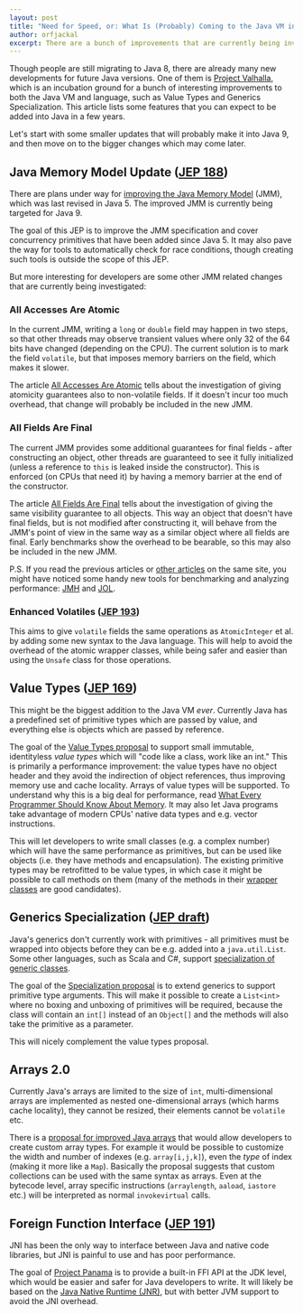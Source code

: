 ```yaml
---
layout: post
title: "Need for Speed, or: What Is (Probably) Coming to the Java VM in a Few Years"
author: orfjackal
excerpt: There are a bunch of improvements that are currently being investigated for the Java VM and language. Most of them won't make it into Java 9, but maybe a couple of years later we can enjoy them.
---
```


Though people are still migrating to Java 8, there are already many new developments for future Java versions. One of them is [Project Valhalla](http://mail.openjdk.java.net/pipermail/valhalla-dev/2014-July/000000.html), which is an incubation ground for a bunch of interesting improvements to both the Java VM and language, such as Value Types and Generics Specialization. This article lists some features that you can expect to be added into Java in a few years.

Let's start with some smaller updates that will probably make it into Java 9, and then move on to the bigger changes which may come later.


## Java Memory Model Update ([JEP 188](http://openjdk.java.net/jeps/188))

There are plans under way for [improving the Java Memory Model](http://shipilev.net/blog/2014/jmm-pragmatics/) (JMM), which was last revised in Java 5. The improved JMM is currently being targeted for Java 9.

The goal of this JEP is to improve the JMM specification and cover concurrency primitives that have been added since Java 5. It may also pave the way for tools to automatically check for race conditions, though creating such tools is outside the scope of this JEP.

But more interesting for developers are some other JMM related changes that are currently being investigated:


### All Accesses Are Atomic

In the current JMM, writing a `long` or `double` field may happen in two steps, so that other threads may observe transient values where only 32 of the 64 bits have changed (depending on the CPU). The current solution is to mark the field `volatile`, but that imposes memory barriers on the field, which makes it slower.

The article [All Accesses Are Atomic](http://shipilev.net/blog/2014/all-accesses-are-atomic/) tells about the investigation of giving atomicity guarantees also to non-volatile fields. If it doesn't incur too much overhead, that change will probably be included in the new JMM.


### All Fields Are Final

The current JMM provides some additional guarantees for final fields - after constructing an object, other threads are guaranteed to see it fully initialized (unless a reference to `this` is leaked inside the constructor). This is enforced (on CPUs that need it) by having a memory barrier at the end of the constructor.

The article [All Fields Are Final](http://shipilev.net/blog/2014/all-fields-are-final/) tells about the investigation of giving the same visibility guarantee to all objects. This way an object that doesn't have final fields, but is not modified after constructing it, will behave from the JMM's point of view in the same way as a similar object where all fields are final. Early benchmarks show the overhead to be bearable, so this may also be included in the new JMM.

P.S. If you read the previous articles or [other articles](http://shipilev.net/) on the same site, you might have noticed some handy new tools for benchmarking and analyzing performance: [JMH](http://openjdk.java.net/projects/code-tools/jmh/) and [JOL](http://openjdk.java.net/projects/code-tools/jol/).


### Enhanced Volatiles ([JEP 193](http://openjdk.java.net/jeps/193))

This aims to give `volatile` fields the same operations as `AtomicInteger` et al. by adding some new syntax to the Java language. This will help to avoid the overhead of the atomic wrapper classes, while being safer and easier than using the `Unsafe` class for those operations.


## Value Types ([JEP 169](http://openjdk.java.net/jeps/169))

This might be the biggest addition to the Java VM *ever*. Currently Java has a predefined set of primitive types which are passed by value, and everything else is objects which are passed by reference.

The goal of the [Value Types proposal](http://cr.openjdk.java.net/~jrose/values/values-0.html) to support small immutable, identityless *value types* which will "code like a class, work like an int." This is primarily a performance improvement: the value types have no object header and they avoid the indirection of object references, thus improving memory use and cache locality. Arrays of value types will be supported. To understand why this is a big deal for performance, read [What Every Programmer Should Know About Memory](http://www.akkadia.org/drepper/cpumemory.pdf). It may also let Java programs take advantage of modern CPUs' native data types and e.g. vector instructions.

This will let developers to write small classes (e.g. a complex number) which will have the same performance as primitives, but can be used like objects (i.e. they have methods and encapsulation). The existing primitive types may be retrofitted to be value types, in which case it might be possible to call methods on them (many of the methods in their [wrapper classes](http://docs.oracle.com/javase/8/docs/api/java/lang/Integer.html) are good candidates).


## Generics Specialization ([JEP draft](http://openjdk.java.net/jeps/8046267))

Java's generics don't currently work with primitives - all primitives must be wrapped into objects before they can be e.g. added into a `java.util.List`. Some other languages, such as Scala and C#, support [specialization of generic classes](http://www.scala-notes.org/2011/04/specializing-for-primitive-types/).

The goal of the [Specialization proposal](http://cr.openjdk.java.net/~briangoetz/valhalla/specialization.html) is to extend generics to support primitive type arguments. This will make it possible to create a `List<int>` where no boxing and unboxing of primitives will be required, because the class will contain an `int[]` instead of an `Object[]` and the methods will also take the primitive as a parameter.

This will nicely complement the value types proposal.


## Arrays 2.0

Currently Java's arrays are limited to the size of `int`, multi-dimensional arrays are implemented as nested one-dimensional arrays (which harms cache locality), they cannot be resized, their elements cannot be `volatile` etc.

There is a [proposal for improved Java arrays](http://cr.openjdk.java.net/~jrose/pres/201207-Arrays-2.pdf) that would allow developers to create custom array types. For example it would be possible to customize the width and number of indexes (e.g. `array[i,j,k]`), even the *type* of index (making it more like a `Map`). Basically the proposal suggests that custom collections can be used with the same syntax as arrays. Even at the bytecode level, array specific instructions (`arraylength`, `aaload`, `iastore` etc.) will be interpreted as normal `invokevirtual` calls.


## Foreign Function Interface ([JEP 191](http://openjdk.java.net/jeps/191))

JNI has been the only way to interface between Java and native code libraries, but JNI is painful to use and has poor performance.

The goal of [Project Panama](https://blogs.oracle.com/jrose/entry/the_isthmus_in_the_vm) is to provide a built-in FFI API at the JDK level, which would be easier and safer for Java developers to write. It will likely be based on the [Java Native Runtime (JNR)](http://www.oracle.com/technetwork/java/jvmls2013nutter-2013526.pdf), but with better JVM support to avoid the JNI overhead.
